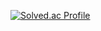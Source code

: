 [![Solved.ac Profile](http://mazassumnida.wtf/api/v2/generate_badge?boj=doubleclip)](https://solved.ac/doubleclip/)



